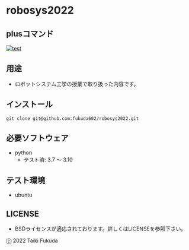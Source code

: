 # robosys2022

## plusコマンド
[![test](https://github.com/fukuda602/robosys2022/actions/workflows/test.yml/badge.svg)](https://github.com/fukuda602/robosys2022/actions/workflows/test.yml)

## 用途
* ロボットシステム工学の授業で取り扱った内容です。

## インストール
```
git clone git@github.com:fukuda602/robosys2022.git
```
## 必要ソフトウェア
* python
  * テスト済: 3.7 ～ 3.10

## テスト環境
* ubuntu

## LICENSE
* BSDライセンスが適応されております。詳しくはLICENSEを参照下さい。

ⓒ 2022 Taiki Fukuda
